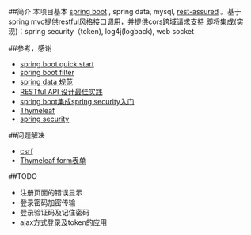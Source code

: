 ##简介
本项目基本 [spring boot](https://github.com/spring-projects/spring-boot) , spring data, mysql, [rest-assured](https://github.com/rest-assured/rest-assured) 。基于spring mvc提供restful风格接口调用，并提供cors跨域请求支持
即将集成(实现)：spring security（token), log4j(logback), web socket

##参考，感谢
* [spring boot quick start](http://projects.spring.io/spring-boot/)
* [spring boot filter](http://www.jianshu.com/p/f317a0ee3ef4)
* [spring data 规范](http://docs.spring.io/spring-data/jpa/docs/1.5.0.RC1/reference/html/jpa.repositories.html#jpa.query-methods)
* [RESTful API 设计最佳实践](http://blog.jobbole.com/41233/)
* [spring boot集成spring security入门](http://blog.didispace.com/springbootsecurity/)
* [Thymeleaf](http://blog.didispace.com/springbootweb/)
* [spring security](https://hellokoding.com/registration-and-login-example-with-spring-security-spring-boot-spring-data-jpa-hsql-jsp/)

##问题解决
* [csrf](http://stackoverflow.com/questions/21128058/invalid-csrf-token-null-was-found-on-the-request-parameter-csrf-or-header)
* [Thymeleaf form表单](http://blog.csdn.net/chenloveit/article/details/38910803)

##TODO
* 注册页面的错误显示
* 登录密码加密传输
* 登录验证码及记住密码
* ajax方式登录及token的应用